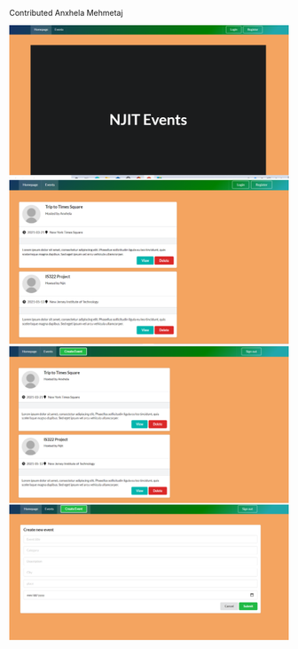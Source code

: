 Contributed Anxhela Mehmetaj

<img src="public/assets/final1.PNG">
<img src="public/assets/final2.PNG">
<img src="public/assets/final4.PNG">
<img src="public/assets/final5.PNG">

